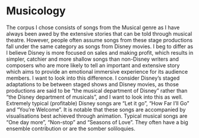 # Musicology
The corpus I chose consists of songs from the Musical genre as I have always been awed by the extensive stories that can be told through musical theatre. However, people often assume songs from these stage productions fall under the same category as songs from Disney movies. I beg to differ as I believe Disney is more focused on sales and making profit, which results in simpler, catchier and more shallow songs than non-Disney writers and composers who are more likely to tell an important and extensive story which aims to provide an emotional immersive experience for its audience members. I want to look into this difference. 
I consider Disney’s staged adaptations to be between staged shows and Disney movies, as those productions are said to be “the musical department of Disney” rather than “the Disney department of musicals”, and I want to look into this as well.
Extremely typical (profitable) Disney songs are “Let it go”, “How Far I’ll Go” and “You’re Welcome”. It is notable that these songs are accompanied by visualisations best achieved through animation. 
Typical musical songs are “One day more”, “Non-stop” and “Seasons of Love”. They often have a big ensemble contribution or are the somber soliloquies.
